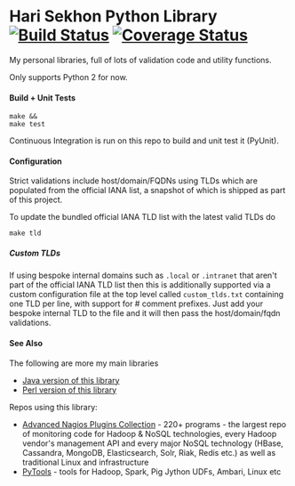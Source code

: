 Hari Sekhon Python Library [![Build Status](https://travis-ci.org/harisekhon/pylib.svg?branch=master)](https://travis-ci.org/harisekhon/pylib) [![Coverage Status](https://coveralls.io/repos/harisekhon/pylib/badge.svg?branch=master&service=github)](https://coveralls.io/github/harisekhon/pylib?branch=master)
==========================

My personal libraries, full of lots of validation code and utility functions.

Only supports Python 2 for now.

#### Build + Unit Tests ####

```
make &&
make test
```

Continuous Integration is run on this repo to build and unit test it (PyUnit).

#### Configuration ####

Strict validations include host/domain/FQDNs using TLDs which are populated from the official IANA list, a snapshot of which is shipped as part of this project.

To update the bundled official IANA TLD list with the latest valid TLDs do
```
make tld
```
##### Custom TLDs #####

If using bespoke internal domains such as ```.local``` or ```.intranet``` that aren't part of the official IANA TLD list then this is additionally supported via a custom configuration file at the top level called ```custom_tlds.txt``` containing one TLD per line, with support for # comment prefixes. Just add your bespoke internal TLD to the file and it will then pass the host/domain/fqdn validations.

#### See Also ####

The following are more my main libraries

* [Java version of this library](https://github.com/harisekhon/lib-java)
* [Perl version of this library](https://github.com/harisekhon/lib)

Repos using this library:

* [Advanced Nagios Plugins Collection](https://github.com/harisekhon/nagios-plugins) - 220+ programs - the largest repo of monitoring code for Hadoop & NoSQL technologies, every Hadoop vendor's management API and every major NoSQL technology (HBase, Cassandra, MongoDB, Elasticsearch, Solr, Riak, Redis etc.) as well as traditional Linux and infrastructure
* [PyTools](https://github.com/harisekhon/pytools) - tools for Hadoop, Spark, Pig Jython UDFs, Ambari, Linux etc
